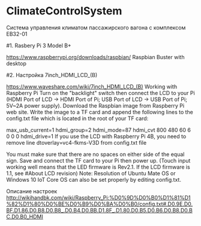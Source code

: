 # ClimateСontrolSystem

Система управления климатом пассажирского вагона с комплексом EB32-01


#1. Rasbery Pi 3 Model B+

https://www.raspberrypi.org/downloads/raspbian/
Raspbian Buster with desktop

#2. Настройка 7inch_HDMI_LCD_(B)

https://www.waveshare.com/wiki/7inch_HDMI_LCD_(B)
Working with Raspberry Pi
Turn on the "backlight" switch then connect the LCD to your Pi 
(HDMI Port of LCD -> HDMI Port of Pi; USB Port of LCD -> USB Port of Pi; 5V~2A power supply). 
Download the Raspbian image from Raspberry Pi web site. 
Write the image to a TF card and append the following lines to the config.txt file which is located in the root of your TF card:

max_usb_current=1
hdmi_group=2
hdmi_mode=87
hdmi_cvt 800 480 60 6 0 0 0
hdmi_drive=1
If you use the LCD with Raspberry Pi 4B, you need to remove line dtoverlay=vc4-fkms-V3D from config.txt file

You must make sure that there are no spaces on either side of the equal sign.
Save and connect the TF card to your Pi then power up.
(Touch input working well means that the LED firmware is Rev2.1. If the LCD firmware is 1.1, see #About LCD revision)
Note: Resolution of Ubuntu Mate OS or Windows 10 IoT Core OS can also be set properly by editing config.txt.

Описание настроек
http://wikihandbk.com/wiki/Raspberry_Pi:%D0%9D%D0%B0%D1%81%D1%82%D1%80%D0%BE%D0%B9%D0%BA%D0%B0/config.txt#.D0.9E.D0.BF.D1.86.D0.B8.D0.B8_.D0.B4.D0.BB.D1.8F_.D1.80.D0.B5.D0.B6.D0.B8.D0.BC.D0.B0_HDMI



